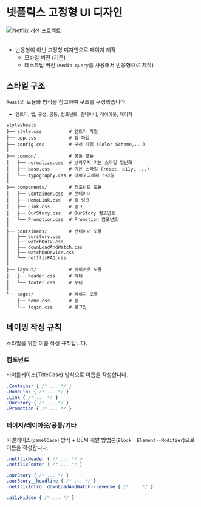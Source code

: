 
# 넷플릭스 고정형 UI 디자인 

<img style="vertical-align: -3px" src="https://img.shields.io/badge/Netflix%20Make%20Better!%20-%20-E50914?style=flat&logo=netflix&logoColor=E50914&labelColor=000&link=https://netflix.com" alt="Netflix 개선 프로젝트" />

<br />
<br />

- 반응형이 아닌 고정형 디자인으로 페이지 제작 
  - 모바일 버전 (기준)
  - 데스크탑 버전 (`media query`를 사용해서 반응형으로 제작)

## 스타일 구조
`React`의 모듈화 방식을 참고하여 구조를 구성했습니다.   
  - `엔트리`, `앱`, `구성`, `공통`, `컴포넌트`, `컨테이너`, `레이아웃`, `페이지`

```
stylesheets
├── style.css          # 엔트리 파일
├── app.css            # 앱 파일 
├── config.css         # 구성 파일 (Color Scheme,...)
│
├── common/            # 공통 모듈
│   ├── normalize.css  # 브라우저 기본 스타일 일반화
│   ├── base.css       # 기본 스타일 (reset, a11y, ...)
│   └── typography.css # 타이포그래피 스타일
│
├── components/        # 컴포넌트 모듈
│   ├── Container.css  # 콘테이너
│   ├── HomeLink.css   # 홈 링크
│   ├── Link.css       # 링크
│   ├── OurStory.css   # OurStory 컴포넌트
│   └── Promotion.css  # Promotion 컴포넌트
│
├── containers/        # 컨테이너 모듈
│   ├── ourstory.css 
│   ├── watchOnTV.css 
│   ├── downLoadAndWatch.css 
│   ├── watchOnDevice.css  
│   └── netflixFAQ.css  
│
├── layout/            # 레이아웃 모듈 
│   ├── header.css     # 헤더 
│   └── footer.css     # 푸터
│
└── pages/             # 페이지 모듈
    ├── home.css       # 홈
    └── login.css      # 로그인
```

## 네이밍 작성 규칙

스타일을 위한 이름 작성 규칙입니다. 

### 컴포넌트
타이틀케이스(TitleCase) 방식으로 이름을 작성합니다.

```css
.Container { /* ... */ }
.HomeLink { /* ... */ }
.Link { /* ... */ }
.OurStory { /* ... */ }
.Promotion { /* ... */ }
```

### 페이지/레이아웃/공통/기타
카멜케이스(`camelCase`) 방식 + BEM 개발 방법론(`Block__Element--Modifier`)으로 이름을 작성합니다.

```css
.netflixHeader { /* ... */ }
.netflixFooter { /* ... */ }

.ourStory { /* ... */ }
.ourStory__headline { /* ... */ }
.netflixIntro__downLoadAndWatch--reverse { /* ... */ }

.a11yHidden { /* ... */ }
```